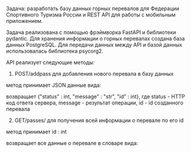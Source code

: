 Задача: разработать базу данных горных перевалов для Федерации Спортивного Туризма России и REST API для работы с мобильным приложением.

Задача реализована с помощью фрэймворка FastAPI и библиотеки pydantic. Для хранения информации о горных перевалах создана база данных PostgreSQL. Для передачи данных между API и базой данных использовалась библиотека psycorg2.

API реализует следующие методы:

1. POST/addpass  для добавления нового перевала в базу данных

метод принимает JSON данные вида:

возвращает {"status" : int, "message" : "str", "id" : int}, где status - HTTP код ответа сервера, message - результат операции, id - id созданного перевала

2. GET/passes/<id>  для получения всей информации о перевале по его id
  
метод принимает id : int
  
возвращает все данные о перевале в словаре вида:
